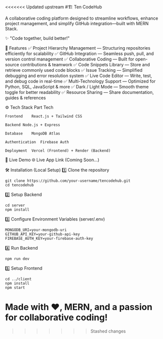 <<<<<<< Updated upstream
#🏗️ Ten CodeHub

A collaborative coding platform designed to streamline workflows, enhance project management, and simplify GitHub integration—built with MERN Stack.

✨ "Code together, build better!"

🌟 Features
✅ Project Hierarchy Management — Structuring repositories efficiently for scalability ✅ GitHub Integration — Seamless push, pull, and version control management ✅ Collaborative Coding — Built for open-source contributions & teamwork ✅ Code Snippets Library — Store and retrieve commonly used code blocks ✅ Issue Tracking — Simplified debugging and error resolution system ✅ Live Code Editor — Write, test, and debug code in real-time ✅ Multi-Technology Support — Optimized for Python, SQL, JavaScript & more ✅ Dark / Light Mode — Smooth theme toggle for better readability ✅ Resource Sharing — Share documentation, guides & references

⚙️ Tech Stack
Part	Tech
```
Frontend	React.js + Tailwind CSS

Backend	Node.js + Express

Database	MongoDB Atlas

Authentication	Firebase Auth

Deployment	Vercel (Frontend) + Render (Backend)
```

🚀 Live Demo
🌐 Live App Link (Coming Soon…)

🛠️ Installation (Local Setup)
1️⃣ Clone the repository
```
git clone https://github.com/your-username/tencodehub.git  
cd tencodehub
```
2️⃣ Setup Backend
```
cd server  
npm install
```

3️⃣ Configure Environment Variables (server/.env)
```
MONGODB_URI=your-mongodb-uri  
GITHUB_API_KEY=your-github-api-key  
FIREBASE_AUTH_KEY=your-firebase-auth-key
```

4️⃣ Run Backend
```
npm run dev
```

5️⃣ Setup Frontend

```
cd ../client  
npm install  
npm start
```

Made with ❤️, MERN, and a passion for collaborative coding!
=======
>>>>>>> Stashed changes
